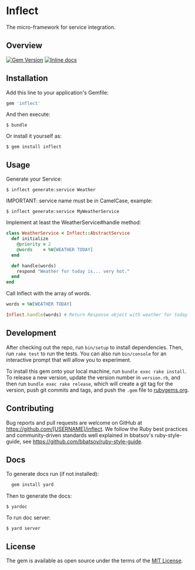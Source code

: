 # Inflect

The micro-framework for service integration.

## Overview

[![Gem Version](https://img.shields.io/gem/v/inflect.svg)](https://rubygems.org/gems/inflect)
[![Inline docs](https://inch-ci.org/github/InflectProject/inflect.png)](https://inch-ci.org/github/InflectProject/inflect)


## Installation

Add this line to your application's Gemfile:

```ruby
gem 'inflect'
```

And then execute:

    $ bundle

Or install it yourself as:

    $ gem install inflect

## Usage

Generate your Service:

    $ inflect generate:service Weather

IMPORTANT: service name must be in CamelCase, example: 

    $ inflect generate:service MyWeatherService

Implement at least the WeatherService#handle method:

```ruby
class WeatherService < Inflect::AbstractService
  def initialize
    @priority = 2
    @words    = %W[WEATHER TODAY]
  end

  def handle(words)
    respond "Weather for today is... very hot."
  end
end
```

Call Inflect with the array of words.

```ruby
words = %W[WEATHER TODAY]

Inflect.handle(words) # Return Response object with weather for today
```

## Development

After checking out the repo, run `bin/setup` to install dependencies. Then, run `rake test` to run the tests. You can also run `bin/console` for an interactive prompt that will allow you to experiment.

To install this gem onto your local machine, run `bundle exec rake install`. To release a new version, update the version number in `version.rb`, and then run `bundle exec rake release`, which will create a git tag for the version, push git commits and tags, and push the `.gem` file to [rubygems.org](https://rubygems.org).

## Contributing

Bug reports and pull requests are welcome on GitHub at https://github.com/[USERNAME]/inflect.
We follow the Ruby best practices and community-driven standards well explained in bbatsov's ruby-style-guide, see https://github.com/bbatsov/ruby-style-guide.

## Docs

To generate docs run (if not installed):

```ruby
  gem install yard
```
Then to generate the docs:

    $ yardoc

To run doc server:

    $ yard server

## License

The gem is available as open source under the terms of the [MIT License](http://opensource.org/licenses/MIT).
